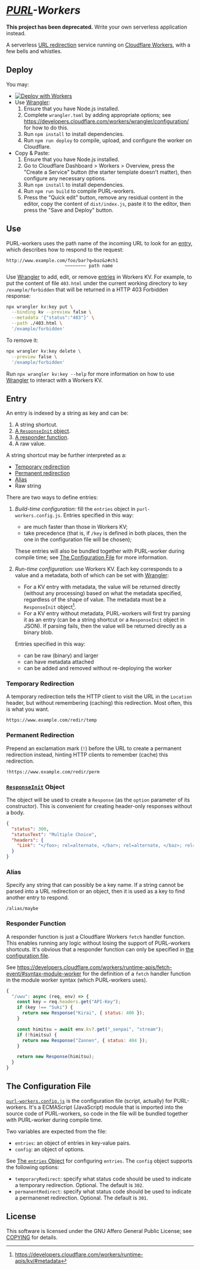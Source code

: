 # _[PURL]-Workers_

**This project has been deprecated.** Write your own serverless application instead.

A serverless [URL redirection] service running on [Cloudflare Workers], with a few bells and whistles.

## Deploy

You may:

- [![Deploy with Workers](https://deploy.workers.cloudflare.com/button)](https://deploy.workers.cloudflare.com/?url=https://github.com/lmy441900/purl-workers)
- Use [Wrangler]:
    1. Ensure that you have Node.js installed.
    2. Complete `wrangler.toml` by adding appropriate options; see <https://developers.cloudflare.com/workers/wrangler/configuration/> for how to do this.
    3. Run `npm install` to install dependencies.
    4. Run `npm run deploy` to compile, upload, and configure the worker on Cloudflare.
- Copy \& Paste:
    1. Ensure that you have Node.js installed.
    2. Go to Cloudflare Dashboard \> Workers \> Overview, press the "Create a Service" button (the starter template doesn't matter), then configure any necessary options.
    3. Run `npm install` to install dependencies.
    4. Run `npm run build` to compile PURL-workers.
    5. Press the "Quick edit" button, remove any residual content in the editor, copy the content of `dist/index.js`, paste it to the editor, then press the "Save and Deploy" button.

## Use

PURL-workers uses the path name of the incoming URL to look for an [entry](#entry), which describes how to respond to the request:

```
http://www.example.com/foo/bar?q=baz&z#ch1
                      ~~~~~~~~ path name
```

Use [Wrangler] to add, edit, or remove [entries](#entry) in Workers KV. For example, to put the content of file `403.html` under the current working directory to key `/example/forbidden` that will be returned in a HTTP 403 Forbidden response:

```sh
npx wrangler kv:key put \
  --binding kv --preview false \
  --metadata '{"status":"403"}' \
  --path ./403.html \
  '/example/forbidden'
```

To remove it:

```sh
npx wrangler kv:key delete \
  --preview false \
  '/example/forbidden'
```

Run `npx wrangler kv:key --help` for more information on how to use [Wrangler] to interact with a Workers KV.

## Entry

An entry is indexed by a string as key and can be:

1. A string shortcut.
2. [A `ResponseInit` object](#responseinit-object).
3. [A responder function](#responder-function).
4. A raw value.

A string shortcut may be further interpreted as a:

- [Temporary redirection](#temporary-redirection)
- [Permanent redirection](#permanent-redirection)
- [Alias](#alias)
- Raw string

There are two ways to define entries:

1. _Build-time configuration:_ fill the `entries` object in `purl-workers.config.js`. Entries specified in this way:
    - are much faster than those in Workers KV;
    - take precedence (that is, if `/key` is defined in both places, then the one in the configuration file will be chosen);

    These entries will also be bundled together with PURL-worker during compile time; see [The Configuration File](#the-configuration-file) for more information.

2. _Run-time configuration:_ use Workers KV. Each key corresponds to a value and a metadata, both of which can be set with [Wrangler]:
    - For a KV entry with metadata, the value will be returned directly (without any processing) based on what the metadata specified, regardless of the shape of value. The metadata must be a `ResponseInit` object[^1].
    - For a KV entry without metadata, PURL-workers will first try parsing it as an entry (can be a string shortcut or a `ResponseInit` object in JSON). If parsing fails, then the value will be returned directly as a binary blob.

    Entries specified in this way:

    - can be raw (binary) and larger
    - can have metadata attached
    - can be added and removed without re-deploying the worker

### Temporary Redirection

A temporary redirection tells the HTTP client to visit the URL in the `Location` header, but without remembering (caching) this redirection. Most often, this is what you want.

```
https://www.example.com/redir/temp
```

### Permanent Redirection

Prepend an exclamation mark (`!`) before the URL to create a permanent redirection instead, hinting HTTP clients to remember (cache) this redirection.

```
!https://www.example.com/redir/perm
```

### [`ResponseInit`] Object

The object will be used to create a `Response` (as the `option` parameter of its constructor). This is convenient for creating header-only responses without a body.

```json
{
  "status": 300,
  "statusText": "Multiple Choice",
  "headers": {
    "Link": "</foo>; rel=alternate, </bar>; rel=alternate, </baz>; rel=alternate"
  }
}
```

### Alias

Specify any string that can possibly be a key name. If a string cannot be parsed into a URL redirection or an object, then it is used as a key to find another entry to respond.

```
/alias/maybe
```

### Responder Function

A responder function is just a Cloudflare Workers `fetch` handler function. This enables running any logic without losing the support of PURL-workers shortcuts. It's obvious that a responder function can only be specified in [the configuration file](#the-configuration-file).

See <https://developers.cloudflare.com/workers/runtime-apis/fetch-event/#syntax-module-worker> for the definition of a `fetch` handler function in the module worker syntax (which PURL-workers uses).

```javascript
{
  "/uwu": async (req, env) => {
    const key = req.headers.get("API-Key");
    if (key !== "Suki") {
      return new Response("Kirai", { status: 406 });
    }

    const himitsu = await env.kv?.get("_senpai", "stream");
    if (!himitsu) {
      return new Response("Zannen", { status: 404 });
    }

    return new Response(himitsu);
  }
}
```

## The Configuration File

[`purl-workers.config.js`](purl-workers.config.js) is the configuration file (script, actually) for PURL-workers. It's a ECMAScript (JavaScript) module that is imported into the source code of PURL-workers, so code in the file will be bundled together with PURL-worker during compile time.

Two variables are expected from the file:

- `entries`: an object of entries in key-value pairs.
- `config`: an object of options.

See [The `entries` Object](#the-entries-object) for configuring `entries`. The `config` object supports the following options:

- `temporaryRedirect`: specify what status code should be used to indicate a temporary redirection. Optional. The default is `302`.
- `permanentRedirect`: specify what status code should be used to indicate a permanenet redirection. Optional. The default is `301`.

## License

This software is licensed under the GNU Affero General Public License; see [COPYING](COPYING) for details.

[PURL]: https://en.wikipedia.org/wiki/Persistent_uniform_resource_locator
[URL redirection]: https://developer.mozilla.org/en-US/docs/Web/HTTP/Redirections
[Cloudflare Workers]: https://workers.cloudflare.com/
[Wrangler]: https://github.com/cloudflare/wrangler
[`ResponseInit`]: https://developer.mozilla.org/en-US/docs/Web/API/Response/Response#options

[^1]: https://developers.cloudflare.com/workers/runtime-apis/kv/#metadata
